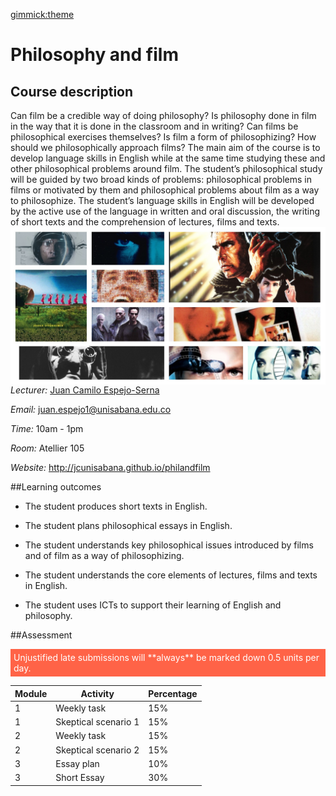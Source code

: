 [gimmick:theme](united)

# Philosophy and film

## Course description 


Can film be a credible way of doing philosophy? Is philosophy done in film in the way that it is done in the classroom and in writing? Can films be philosophical exercises themselves? Is film a form of philosophizing? How should we philosophically approach films? The main aim of the course is to develop language skills in English while at the same time studying these and other philosophical problems around film. The student’s philosophical study will be guided by two broad kinds of problems: philosophical problems in films or motivated by them and philosophical problems about film as a way to philosophize. The student’s language skills in English will be developed by the active use of the language in written and oral discussion, the writing of short texts and the comprehension of lectures, films and texts. 
<img src="img/posters2.jpg" style="float:right;">




*Lecturer:* [Juan Camilo Espejo-Serna](http://jcunisabana.github.io/)

*Email:* juan.espejo1@unisabana.edu.co

*Time:* 10am - 1pm 

*Room:* Atellier 105

*Website:* http://jcunisabana.github.io/philandfilm

##Learning outcomes


- The student produces short texts in English.

- The student plans philosophical essays in English.

- The student understands key philosophical issues introduced by films and of film as a way of philosophizing.

- The student understands the core elements of lectures, films and texts in English.

-   The student uses ICTs to support their learning of English and philosophy.

##Assessment
<p style="color:white; background-color:Tomato; padding: 5px; "> Unjustified late submissions will **always** be marked down 0.5 units per day.</p>

|Module|Activity|Percentage|
| --- | --- | --- |
|1|    Weekly task            |15%
|    1 |   Skeptical scenario 1                               |    15%
 |    2 |     Weekly task                            |   15%
|     2 |     Skeptical scenario 2                             |  15%
 |    3 |    Essay plan   |    10%
  |   3  |   Short Essay         |           30%




